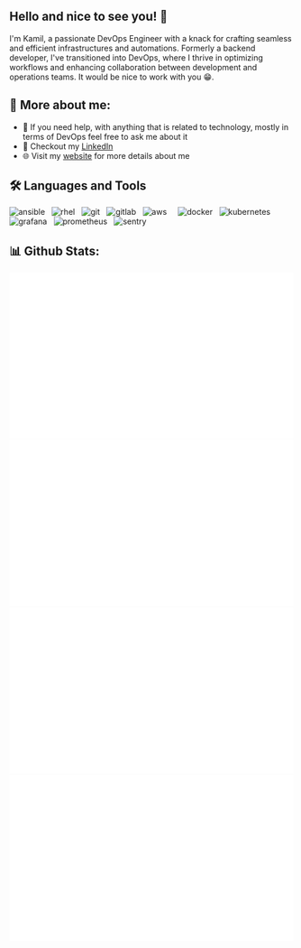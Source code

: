 ## Hello and nice to see you! :wave:

I'm Kamil, a passionate DevOps Engineer with a knack for crafting seamless and efficient infrastructures and automations. Formerly a backend developer, I've transitioned into DevOps, where I thrive in optimizing workflows and enhancing collaboration between development and operations teams. It would be nice to work with you :grin:.

## 🤔 More about me:
- 💬 If you need help, with anything that is related to technology, mostly in terms of DevOps feel free to ask me about it
- 🔎 Checkout my [LinkedIn](https://www.linkedin.com/in/kamil-pfaff/)
- 🌐 Visit my [website](https://www.pfaff.app) for more details about me

## 🛠️ Languages and Tools 
![ansible](https://github.com/pfaffkam/pfaffkam/assets/44320848/6850eee4-3047-45cb-ac4f-63efc2852cd1) &nbsp;
![rhel](https://github.com/pfaffkam/pfaffkam/assets/44320848/83fcc2e8-be7e-48c6-8faf-9ea722c1b3e2) &nbsp;
![git](https://github.com/pfaffkam/pfaffkam/assets/44320848/2e977f03-3818-4c9a-a757-496de079e08f) &nbsp;
![gitlab](https://github.com/pfaffkam/pfaffkam/assets/44320848/af0086f7-f518-4e4c-9b33-12ee907772a0) &nbsp;
![aws](https://github.com/pfaffkam/pfaffkam/assets/44320848/ae6c5c0c-c66d-45e7-b492-7f648c6d4aa9) &nbsp; &nbsp;
![docker](https://github.com/pfaffkam/pfaffkam/assets/44320848/d2dd2a4a-d86d-4a0e-ba82-165b290f1c0f) &nbsp;
![kubernetes](https://github.com/pfaffkam/pfaffkam/assets/44320848/7b49cc48-5a6c-42f9-a1d5-d2d2fba5a2de) &nbsp;
![grafana](https://github.com/pfaffkam/pfaffkam/assets/44320848/f9b715c9-1d14-48ae-9fe6-3f0eb0c8120a) &nbsp;
![prometheus](https://github.com/pfaffkam/pfaffkam/assets/44320848/9c424400-c44c-4e30-8227-b37438d2a574) &nbsp;
![sentry](https://github.com/pfaffkam/pfaffkam/assets/44320848/99fcb556-3d70-4d3a-8698-644450390bba)

## :bar_chart: Github Stats:
![](https://raw.githubusercontent.com/pfaffkam/pfaffkam/master/generated/overview.svg#gh-dark-mode-only)
![](https://raw.githubusercontent.com/pfaffkam/pfaffkam/master/generated/overview.svg#gh-light-mode-only)
![](https://raw.githubusercontent.com/pfaffkam/pfaffkam/master/generated/languages.svg#gh-dark-mode-only)
![](https://raw.githubusercontent.com/pfaffkam/pfaffkam/master/generated/languages.svg#gh-light-mode-only)
